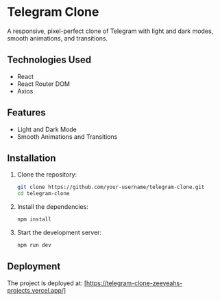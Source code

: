 # Telegram Clone

A responsive, pixel-perfect clone of Telegram with light and dark modes, smooth animations, and transitions.

## Technologies Used

- React
- React Router DOM
- Axios

## Features

- Light and Dark Mode
- Smooth Animations and Transitions

## Installation

1. Clone the repository:

    ```sh
    git clone https://github.com/your-username/telegram-clone.git
    cd telegram-clone
    ```

2. Install the dependencies:

    ```sh
    npm install
    ```

3. Start the development server:

    ```sh
    npm run dev
    ```

## Deployment

The project is deployed at: [https://telegram-clone-zeeyeahs-projects.vercel.app/]
